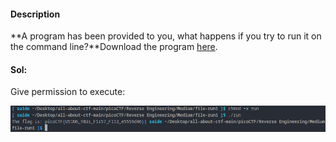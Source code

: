 
#### Description

**A program has been provided to you, what happens if you try to run it on the command line?**Download the program [here](https://artifacts.picoctf.net/c/219/run).


#### Sol:

Give permission to execute:

![1745764060211](image/README/1745764060211.png)
